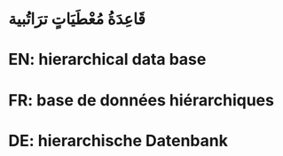 # قَاعِدَةُ مُعْطَيَاتٍ ترَاتُبية

# EN: hierarchical data base

# FR: base de données hiérarchiques

# DE: hierarchische Datenbank
